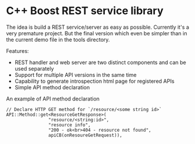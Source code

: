 # C++ Boost REST service library

The idea is build a REST service/server as easy as possible. Currently it's a very premature project. 
But the final version which even be simpler than in the current demo file in the tools directory.

Features:

 * REST handler and web server are two distinct components and can be used separately
 * Support for multiple API versions in the same time
 * Capability to generate introspection html page for registered APIs
 * Simple API method declaration

An example of API method declaration

```
// Declare HTTP GET method for `/resource/<some string id>`
API::Method::get<ResourceGetResponse>(
                "resource/<string:id>",
                "resource info",
                "200 - ok<br>404 - resource not found",
                apiCB(onResoureGetRequest)),
```
